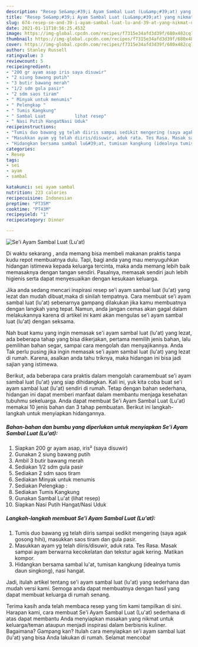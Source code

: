 ```yaml
---
description: "Resep Se&amp;#39;i Ayam Sambal Luat (Lu&amp;#39;at) yang nikmat Untuk Jualan"
title: "Resep Se&amp;#39;i Ayam Sambal Luat (Lu&amp;#39;at) yang nikmat Untuk Jualan"
slug: 674-resep-se-and-39-i-ayam-sambal-luat-lu-and-39-at-yang-nikmat-untuk-jualan
date: 2021-01-11T10:56:25.453Z
image: https://img-global.cpcdn.com/recipes/f7315e34afd3d39f/680x482cq70/sei-ayam-sambal-luat-luat-foto-resep-utama.jpg
thumbnail: https://img-global.cpcdn.com/recipes/f7315e34afd3d39f/680x482cq70/sei-ayam-sambal-luat-luat-foto-resep-utama.jpg
cover: https://img-global.cpcdn.com/recipes/f7315e34afd3d39f/680x482cq70/sei-ayam-sambal-luat-luat-foto-resep-utama.jpg
author: Stanley Russell
ratingvalue: 3
reviewcount: 5
recipeingredient:
- "200 gr ayam asap iris saya disuwir"
- "2 siung bawang putih"
- "3 butir bawang merah"
- "1/2 sdm gula pasir"
- "2 sdm saos tiram"
- " Minyak untuk menumis"
- " Pelengkap "
- " Tumis Kangkung"
- " Sambal Luat           lihat resep"
- " Nasi Putih HangatNasi Uduk"
recipeinstructions:
- "Tumis duo bawang yg telah diiris sampai sedikit mengering (saya agak gosong hihi), masukkan saos tiram dan gula pasir."
- "Masukkan ayam yg telah diiris/disuwir, aduk rata. Tes Rasa. Masak sampai ayam berwarna kecokelatan dan tekstur agak kering. Matikan kompor."
- "Hidangkan bersama sambal lu&#39;at, tumisan kangkung (idealnya tumis daun singkong), nasi hangat."
categories:
- Resep
tags:
- sei
- ayam
- sambal

katakunci: sei ayam sambal 
nutrition: 223 calories
recipecuisine: Indonesian
preptime: "PT35M"
cooktime: "PT43M"
recipeyield: "1"
recipecategory: Dinner

---
```



![Se&#39;i Ayam Sambal Luat (Lu&#39;at)](https://img-global.cpcdn.com/recipes/f7315e34afd3d39f/680x482cq70/sei-ayam-sambal-luat-luat-foto-resep-utama.jpg)

Di waktu  sekarang , anda memang bisa membeli makanan praktis tanpa kudu repot membuatnya dulu. Tapi, bagi anda yang mau menyuguhkan hidangan istimewa kepada keluarga tercinta, maka anda memang lebih baik memasaknya dengan tangan sendiri. Pasalnya, memasak sendiri jauh lebih higienis serta dapat menyesuaikan dengan kesukaan keluarga.

Jika anda sedang mencari inspirasi resep se&#39;i ayam sambal luat (lu&#39;at) yang lezat dan mudah dibuat,maka di sinilah tempatnya. Cara membuat se&#39;i ayam sambal luat (lu&#39;at)  sebenarnya gampang dilakukan jika kamu membuatnya dengan langkah yang tepat. Namun, anda jangan cemas akan gagal dalam melakukannya 
karena di artikel ini kami akan mengulas se&#39;i ayam sambal luat (lu&#39;at) dengan seksama.  



Nah buat kamu yang ingin memasak se&#39;i ayam sambal luat (lu&#39;at) yang lezat, ada beberapa tahap yang bisa dikerjakan, pertama memilih jenis bahan, lalu pemilihan bahan segar, sampai cara mengolah dan menyajikannya. Anda Tak perlu pusing jika ingin memasak se&#39;i ayam sambal luat (lu&#39;at) yang lezat di rumah. Karena, asalkan anda  tahu triknya, maka hidangan ini bisa jadi sajian yang istimewa.

Berikut, ada beberapa cara praktis  dalam mengolah caramembuat se&#39;i ayam sambal luat (lu&#39;at) yang siap dihidangkan. Kali ini, yuk kita coba buat se&#39;i ayam sambal luat (lu&#39;at) sendiri di rumah. Tetap dengan bahan sederhana, hidangan ini dapat memberi manfaat dalam membantu menjaga kesehatan tubuhmu sekeluarga. Anda dapat membuat Se&#39;i Ayam Sambal Luat (Lu&#39;at) memakai 10 jenis bahan dan 3 tahap pembuatan. Berikut ini langkah-langkah untuk menyiapkan hidangannya.

<!--inarticleads1-->

##### Bahan-bahan dan bumbu yang diperlukan untuk menyiapkan Se&#39;i Ayam Sambal Luat (Lu&#39;at):

1. Siapkan 200 gr ayam asap, iris² (saya disuwir)
1. Gunakan 2 siung bawang putih
1. Ambil 3 butir bawang merah
1. Sediakan 1/2 sdm gula pasir
1. Sediakan 2 sdm saos tiram
1. Sediakan  Minyak untuk menumis
1. Sediakan  Pelengkap :
1. Sediakan  Tumis Kangkung
1. Gunakan  Sambal Lu&#39;at           (lihat resep)
1. Siapkan  Nasi Putih Hangat/Nasi Uduk




<!--inarticleads2-->

##### Langkah-langkah membuat Se&#39;i Ayam Sambal Luat (Lu&#39;at):

1. Tumis duo bawang yg telah diiris sampai sedikit mengering (saya agak gosong hihi), masukkan saos tiram dan gula pasir.
1. Masukkan ayam yg telah diiris/disuwir, aduk rata. Tes Rasa. Masak sampai ayam berwarna kecokelatan dan tekstur agak kering. Matikan kompor.
1. Hidangkan bersama sambal lu&#39;at, tumisan kangkung (idealnya tumis daun singkong), nasi hangat.




Jadi, itulah artikel tentang  se&#39;i ayam sambal luat (lu&#39;at)  yang sederhana dan mudah versi kami. Semoga anda dapat membuatnya dengan hasil yang dapat membuat keluarga di rumah senang. 

Terima kasih anda telah membaca resep yang tim kami tampilkan di sini. Harapan kami, cara membuat  Se&#39;i Ayam Sambal Luat (Lu&#39;at) sederhana di atas dapat membantu Anda menyiapkan masakan yang nikmat untuk keluarga/teman ataupun menjadi inspirasi dalam berbisnis kuliner. Bagaimana? Gampang kan? Itulah cara menyiapkan se&#39;i ayam sambal luat (lu&#39;at) yang bisa Anda lakukan di rumah. Selamat mencoba!

